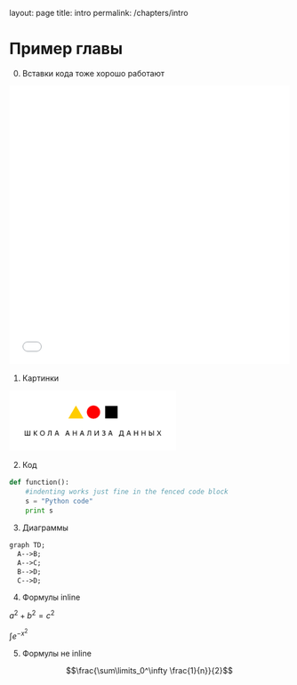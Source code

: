 layout: page
title: intro
permalink: /chapters/intro

# Пример главы
0. Вставки кода тоже хорошо работают

<iframe src="../_includes/js_on_change.html"
    sandbox="allow-same-origin allow-scripts"
    width="100%"
    height="500"
    scrolling="no"
    seamless="seamless"
    frameborder="0">
</iframe>

1. Картинки
<img src="../imgs/shad.png"  width="300">

2. Код

```python
def function():
    #indenting works just fine in the fenced code block
    s = "Python code"
    print s
```

3. Диаграммы

```mermaid
graph TD;
  A-->B;
  A-->C;
  B-->D;
  C-->D;
```

4. Формулы inline

$`a^2+b^2=c^2`$

$`\int e^{-x^2}`$

5. Формулы не inline

```math
\frac{\sum\limits_0^\infty \frac{1}{n}}{2}
```
